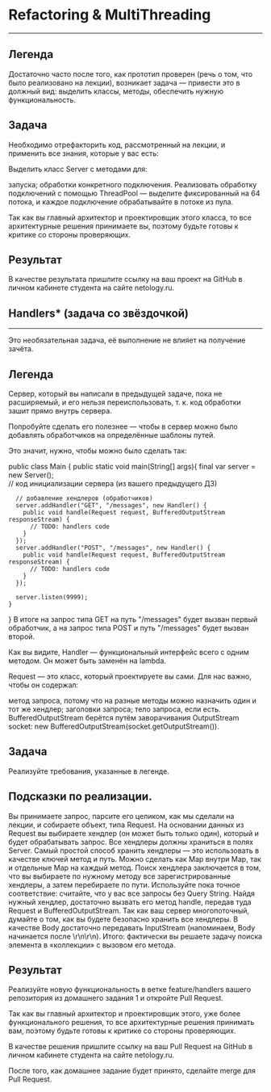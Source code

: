 # Refactoring & MultiThreading
***
## Легенда
Достаточно часто после того, как прототип проверен (речь о том, что было реализовано на лекции), возникает задача — привести это в должный вид: выделить классы, методы, обеспечить нужную функциональность.

## Задача
Необходимо отрефакторить код, рассмотренный на лекции, и применить все знания, которые у вас есть:

Выделить класс Server с методами для:

запуска;
обработки конкретного подключения.
Реализовать обработку подключений с помощью ThreadPool — выделите фиксированный на 64 потока, и каждое подключение обрабатывайте в потоке из пула.

Так как вы главный архитектор и проектировщик этого класса, то все архитектурные решения принимаете вы, поэтому будьте готовы к критике со стороны проверяющих.

## Результат
В качестве результата пришлите ссылку на ваш проект на GitHub в личном кабинете студента на сайте netology.ru.

## Handlers* (задача со звёздочкой)
***
Это необязательная задача, её выполнение не влияет на получение зачёта.

## Легенда
Сервер, который вы написали в предыдущей задаче, пока не расширяемый, и его нельзя переиспользовать, т. к. код обработки зашит прямо внутрь сервера.

Попробуйте сделать его полезнее — чтобы в сервер можно было добавлять обработчиков на определённые шаблоны путей.

Это значит, нужно, чтобы можно было сделать так:

public class Main {
    public static void main(String[] args){
      final var server = new Server();  
      // код инициализации сервера (из вашего предыдущего ДЗ)

      // добавление хендлеров (обработчиков)    
      server.addHandler("GET", "/messages", new Handler() {
        public void handle(Request request, BufferedOutputStream responseStream) {
          // TODO: handlers code
        }
      });
      server.addHandler("POST", "/messages", new Handler() {
        public void handle(Request request, BufferedOutputStream responseStream) {
          // TODO: handlers code
        }
      });

      server.listen(9999);
    }    
}
В итоге на запрос типа GET на путь "/messages" будет вызван первый обработчик, а на запрос типа POST и путь "/messages" будет вызван второй.

Как вы видите, Handler — функциональный интерфейс всего с одним методом. Он может быть заменён на lambda.

Request — это класс, который проектируете вы сами. Для нас важно, чтобы он содержал:

метод запроса, потому что на разные методы можно назначить один и тот же хендлер;
заголовки запроса;
тело запроса, если есть.
BufferedOutputStream берётся путём заворачивания OutputStream socket: new BufferedOutputStream(socket.getOutputStream()).

## Задача
Реализуйте требования, указанные в легенде.

## Подсказки по реализации.
Вы принимаете запрос, парсите его целиком, как мы сделали на лекции, и собираете объект, типа Request.
На основании данных из Request вы выбираете хендлер (он может быть только один), который и будет обрабатывать запрос.
Все хендлеры должны храниться в полях Server.
Самый простой способ хранить хендлеры — это использовать в качестве ключей метод и путь. Можно сделать как Map внутри Map, так и отдельные Map на каждый метод.
Поиск хендлера заключается в том, что вы выбираете по нужному методу все зарегистрированные хендлеры, а затем перебираете по пути. Используйте пока точное соответствие: считайте, что у вас все запросы без Query String.
Найдя нужный хендлер, достаточно вызвать его метод handle, передав туда Request и BufferedOutputStream.
Так как ваш сервер многопоточный, думайте о том, как вы будете безопасно хранить все хендлеры.
В качестве Body достаточно передавать InputStream (напоминаем, Body начинается после \r\n\r\n).
Итого: фактически вы решаете задачу поиска элемента в «коллекции» с вызовом его метода.

## Результат
Реализуйте новую функциональность в ветке feature/handlers вашего репозитория из домашнего задания 1 и откройте Pull Request.

Так как вы главный архитектор и проектировщик этого, уже более функционального решения, то все архитектурные решения принимать вам, поэтому будьте готовы к критике со стороны проверяющих.

В качестве решения пришлите ссылку на ваш Pull Request на GitHub в личном кабинете студента на сайте netology.ru.

После того, как домашнее задание будет принято, сделайте merge для Pull Request.